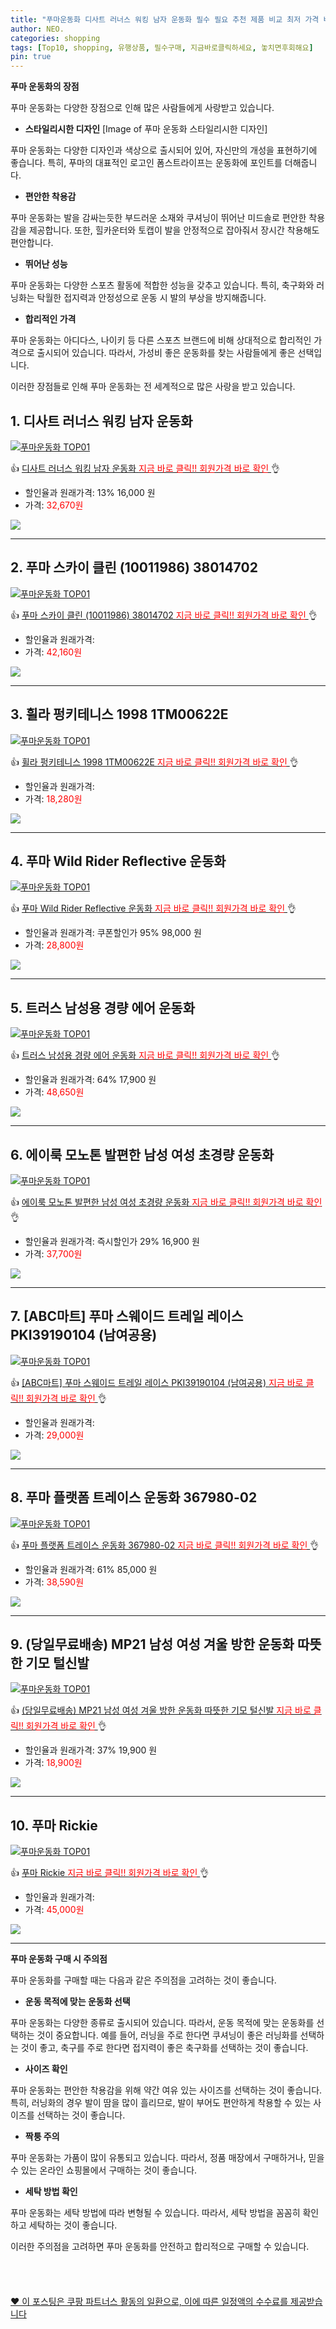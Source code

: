 ```yaml
---
title: "푸마운동화 디사트 러너스 워킹 남자 운동화 필수 필요 추천 제품 비교 최저 가격 비교 장점 구매 후기 구매평"
author: NEO.
categories: shopping
tags: [Top10, shopping, 유행상품, 필수구매, 지금바로클릭하세요, 놓치면후회해요]
pin: true
---
```

**푸마 운동화의 장점**

푸마 운동화는 다양한 장점으로 인해 많은 사람들에게 사랑받고 있습니다.

* **스타일리시한 디자인**
[Image of 푸마 운동화 스타일리시한 디자인]

푸마 운동화는 다양한 디자인과 색상으로 출시되어 있어, 자신만의 개성을 표현하기에 좋습니다. 특히, 푸마의 대표적인 로고인 폼스트라이프는 운동화에 포인트를 더해줍니다.

* **편안한 착용감**

푸마 운동화는 발을 감싸는듯한 부드러운 소재와 쿠셔닝이 뛰어난 미드솔로 편안한 착용감을 제공합니다. 또한, 힐카운터와 토캡이 발을 안정적으로 잡아줘서 장시간 착용해도 편안합니다.

* **뛰어난 성능**

푸마 운동화는 다양한 스포츠 활동에 적합한 성능을 갖추고 있습니다. 특히, 축구화와 러닝화는 탁월한 접지력과 안정성으로 운동 시 발의 부상을 방지해줍니다.

* **합리적인 가격**

푸마 운동화는 아디다스, 나이키 등 다른 스포츠 브랜드에 비해 상대적으로 합리적인 가격으로 출시되어 있습니다. 따라서, 가성비 좋은 운동화를 찾는 사람들에게 좋은 선택입니다.

이러한 장점들로 인해 푸마 운동화는 전 세계적으로 많은 사랑을 받고 있습니다.

   

## 1. 디사트 러너스 워킹 남자 운동화

[![푸마운동화 TOP01](https://thumbnail9.coupangcdn.com/thumbnails/remote/490x490ex/image/vendor_inventory/9b3a/82ca635d6dee95e3a7bfc41a2a01dec3dddaf6944b8956b9748053751fe8.jpg)](https://link.coupang.com/re/AFFSDP?lptag=AF3617701&subid=GithubCoopas&pageKey=6702012507&traceid=V0-153&itemId=15527344952&vendorItemId=85814456748)


👍 [디사트 러너스 워킹 남자 운동화 <font color=red> 지금 바로 클릭!! 회원가격 바로 확인 </font> ](https://link.coupang.com/re/AFFSDP?lptag=AF3617701&subid=GithubCoopas&pageKey=6702012507&traceid=V0-153&itemId=15527344952&vendorItemId=85814456748) 👌 


- 할인율과 원래가격: 13%  16,000   원
- 가격: <span style='color:red'>32,670원</span>

[![](/discount_price.png)](https://link.coupang.com/re/AFFSDP?lptag=AF3617701&subid=GithubCoopas&pageKey=6702012507&traceid=V0-153&itemId=15527344952&vendorItemId=85814456748)

---


   

## 2. 푸마 스카이 클린 (10011986) 38014702

[![푸마운동화 TOP01](https://thumbnail6.coupangcdn.com/thumbnails/remote/490x490ex/image/vendor_inventory/c336/2e1183cc55769d03a73a0d7c6d5326b3b11c6dbc0f4d90d11368ee19ed5f.jpg)](https://link.coupang.com/re/AFFSDP?lptag=AF3617701&subid=GithubCoopas&pageKey=7457506480&traceid=V0-153&itemId=19430181481&vendorItemId=86544576321)


👍 [푸마 스카이 클린 (10011986) 38014702 <font color=red> 지금 바로 클릭!! 회원가격 바로 확인 </font> ](https://link.coupang.com/re/AFFSDP?lptag=AF3617701&subid=GithubCoopas&pageKey=7457506480&traceid=V0-153&itemId=19430181481&vendorItemId=86544576321) 👌 


- 할인율과 원래가격: 
- 가격: <span style='color:red'>42,160원</span>

[![](/discount_price.png)](https://link.coupang.com/re/AFFSDP?lptag=AF3617701&subid=GithubCoopas&pageKey=7457506480&traceid=V0-153&itemId=19430181481&vendorItemId=86544576321)

---


   

## 3. 휠라 펑키테니스 1998 1TM00622E

[![푸마운동화 TOP01](https://thumbnail6.coupangcdn.com/thumbnails/remote/490x490ex/image/rs_quotation_api/pro4nxti/81bc62bb532b4e2da8c77590dcc1d23f.jpg)](https://link.coupang.com/re/AFFSDP?lptag=AF3617701&subid=GithubCoopas&pageKey=6331037089&traceid=V0-153&itemId=13065433162&vendorItemId=80327982052)


👍 [휠라 펑키테니스 1998 1TM00622E <font color=red> 지금 바로 클릭!! 회원가격 바로 확인 </font> ](https://link.coupang.com/re/AFFSDP?lptag=AF3617701&subid=GithubCoopas&pageKey=6331037089&traceid=V0-153&itemId=13065433162&vendorItemId=80327982052) 👌 


- 할인율과 원래가격: 
- 가격: <span style='color:red'>18,280원</span>

[![](/discount_price.png)](https://link.coupang.com/re/AFFSDP?lptag=AF3617701&subid=GithubCoopas&pageKey=6331037089&traceid=V0-153&itemId=13065433162&vendorItemId=80327982052)

---


   

## 4. 푸마 Wild Rider Reflective 운동화

[![푸마운동화 TOP01](https://thumbnail7.coupangcdn.com/thumbnails/remote/490x490ex/image/retail/images/4256231237645330-30eb65d5-c020-4a44-9c91-703eebf5c956.jpg)](https://link.coupang.com/re/AFFSDP?lptag=AF3617701&subid=GithubCoopas&pageKey=6516839043&traceid=V0-153&itemId=14419821978&vendorItemId=81663688863)


👍 [푸마 Wild Rider Reflective 운동화 <font color=red> 지금 바로 클릭!! 회원가격 바로 확인 </font> ](https://link.coupang.com/re/AFFSDP?lptag=AF3617701&subid=GithubCoopas&pageKey=6516839043&traceid=V0-153&itemId=14419821978&vendorItemId=81663688863) 👌 


- 할인율과 원래가격: 쿠폰할인가 95%  98,000   원
- 가격: <span style='color:red'>28,800원</span>

[![](/discount_price.png)](https://link.coupang.com/re/AFFSDP?lptag=AF3617701&subid=GithubCoopas&pageKey=6516839043&traceid=V0-153&itemId=14419821978&vendorItemId=81663688863)

---


   

## 5. 트러스 남성용 경량 에어 운동화

[![푸마운동화 TOP01](https://thumbnail10.coupangcdn.com/thumbnails/remote/490x490ex/image/vendor_inventory/8959/d349e775aa1beeaf1c43571b17ae0cf12e60c14e7dcb4bf9c94750a0f1ca.jpg)](https://link.coupang.com/re/AFFSDP?lptag=AF3617701&subid=GithubCoopas&pageKey=7164640273&traceid=V0-153&itemId=18037519426&vendorItemId=85847719252)


👍 [트러스 남성용 경량 에어 운동화 <font color=red> 지금 바로 클릭!! 회원가격 바로 확인 </font> ](https://link.coupang.com/re/AFFSDP?lptag=AF3617701&subid=GithubCoopas&pageKey=7164640273&traceid=V0-153&itemId=18037519426&vendorItemId=85847719252) 👌 


- 할인율과 원래가격: 64%  17,900   원
- 가격: <span style='color:red'>48,650원</span>

[![](/discount_price.png)](https://link.coupang.com/re/AFFSDP?lptag=AF3617701&subid=GithubCoopas&pageKey=7164640273&traceid=V0-153&itemId=18037519426&vendorItemId=85847719252)

---


   

## 6. 에이룩 모노톤 발편한 남성 여성 초경량 운동화

[![푸마운동화 TOP01](https://thumbnail10.coupangcdn.com/thumbnails/remote/490x490ex/image/retail/images/7182764396136080-365d8eda-bb83-447d-b4b4-af7a0aa06b70.jpg)](https://link.coupang.com/re/AFFSDP?lptag=AF3617701&subid=GithubCoopas&pageKey=6654450152&traceid=V0-153&itemId=15257547392&vendorItemId=82478188256)


👍 [에이룩 모노톤 발편한 남성 여성 초경량 운동화 <font color=red> 지금 바로 클릭!! 회원가격 바로 확인 </font> ](https://link.coupang.com/re/AFFSDP?lptag=AF3617701&subid=GithubCoopas&pageKey=6654450152&traceid=V0-153&itemId=15257547392&vendorItemId=82478188256) 👌 


- 할인율과 원래가격: 즉시할인가 29%  16,900   원
- 가격: <span style='color:red'>37,700원</span>

[![](/discount_price.png)](https://link.coupang.com/re/AFFSDP?lptag=AF3617701&subid=GithubCoopas&pageKey=6654450152&traceid=V0-153&itemId=15257547392&vendorItemId=82478188256)

---


   

## 7. [ABC마트] 푸마 스웨이드 트레일 레이스 PKI39190104 (남여공용)

[![푸마운동화 TOP01](https://thumbnail6.coupangcdn.com/thumbnails/remote/490x490ex/image/vendor_inventory/3bf9/e0db5c994bbb894650e9737fdcd8e3d50ccb3927e99954f87e1ee156d97b.jpg)](https://link.coupang.com/re/AFFSDP?lptag=AF3617701&subid=GithubCoopas&pageKey=6916805835&traceid=V0-153&itemId=16688617950&vendorItemId=83871457304)


👍 [[ABC마트] 푸마 스웨이드 트레일 레이스 PKI39190104 (남여공용) <font color=red> 지금 바로 클릭!! 회원가격 바로 확인 </font> ](https://link.coupang.com/re/AFFSDP?lptag=AF3617701&subid=GithubCoopas&pageKey=6916805835&traceid=V0-153&itemId=16688617950&vendorItemId=83871457304) 👌 


- 할인율과 원래가격: 
- 가격: <span style='color:red'>29,000원</span>

[![](/discount_price.png)](https://link.coupang.com/re/AFFSDP?lptag=AF3617701&subid=GithubCoopas&pageKey=6916805835&traceid=V0-153&itemId=16688617950&vendorItemId=83871457304)

---


   

## 8. 푸마 플랫폼 트레이스 운동화 367980-02

[![푸마운동화 TOP01](https://thumbnail10.coupangcdn.com/thumbnails/remote/490x490ex/image/retail/images/6660440749775283-71b5a4cb-3eb2-4f29-a1ac-e10108da456c.jpg)](https://link.coupang.com/re/AFFSDP?lptag=AF3617701&subid=GithubCoopas&pageKey=6438889316&traceid=V0-153&itemId=13929781019&vendorItemId=81179155850)


👍 [푸마 플랫폼 트레이스 운동화 367980-02 <font color=red> 지금 바로 클릭!! 회원가격 바로 확인 </font> ](https://link.coupang.com/re/AFFSDP?lptag=AF3617701&subid=GithubCoopas&pageKey=6438889316&traceid=V0-153&itemId=13929781019&vendorItemId=81179155850) 👌 


- 할인율과 원래가격: 61%  85,000   원
- 가격: <span style='color:red'>38,590원</span>

[![](/discount_price.png)](https://link.coupang.com/re/AFFSDP?lptag=AF3617701&subid=GithubCoopas&pageKey=6438889316&traceid=V0-153&itemId=13929781019&vendorItemId=81179155850)

---


   

## 9. (당일무료배송) MP21 남성 여성 겨울 방한 운동화 따뜻한 기모 털신발

[![푸마운동화 TOP01](https://thumbnail6.coupangcdn.com/thumbnails/remote/490x490ex/image/vendor_inventory/4587/6757eea8fb48417808b681c2f1d824e0167851efa9914095dcae5ad66dd0.jpg)](https://link.coupang.com/re/AFFSDP?lptag=AF3617701&subid=GithubCoopas&pageKey=6159217825&traceid=V0-153&itemId=11941630549&vendorItemId=79214320641)


👍 [(당일무료배송) MP21 남성 여성 겨울 방한 운동화 따뜻한 기모 털신발 <font color=red> 지금 바로 클릭!! 회원가격 바로 확인 </font> ](https://link.coupang.com/re/AFFSDP?lptag=AF3617701&subid=GithubCoopas&pageKey=6159217825&traceid=V0-153&itemId=11941630549&vendorItemId=79214320641) 👌 


- 할인율과 원래가격: 37%  19,900   원
- 가격: <span style='color:red'>18,900원</span>

[![](/discount_price.png)](https://link.coupang.com/re/AFFSDP?lptag=AF3617701&subid=GithubCoopas&pageKey=6159217825&traceid=V0-153&itemId=11941630549&vendorItemId=79214320641)

---


   

## 10. 푸마 Rickie

[![푸마운동화 TOP01](https://thumbnail7.coupangcdn.com/thumbnails/remote/490x490ex/image/retail/images/2023/01/31/12/7/0f09b4ec-1412-4678-9bd0-f67964405f14.jpg)](https://link.coupang.com/re/AFFSDP?lptag=AF3617701&subid=GithubCoopas&pageKey=7101792587&traceid=V0-153&itemId=17729218101&vendorItemId=84893962704)


👍 [푸마 Rickie <font color=red> 지금 바로 클릭!! 회원가격 바로 확인 </font> ](https://link.coupang.com/re/AFFSDP?lptag=AF3617701&subid=GithubCoopas&pageKey=7101792587&traceid=V0-153&itemId=17729218101&vendorItemId=84893962704) 👌 


- 할인율과 원래가격: 
- 가격: <span style='color:red'>45,000원</span>

[![](/discount_price.png)](https://link.coupang.com/re/AFFSDP?lptag=AF3617701&subid=GithubCoopas&pageKey=7101792587&traceid=V0-153&itemId=17729218101&vendorItemId=84893962704)

---
**푸마 운동화 구매 시 주의점**

푸마 운동화를 구매할 때는 다음과 같은 주의점을 고려하는 것이 좋습니다.

* **운동 목적에 맞는 운동화 선택**

푸마 운동화는 다양한 종류로 출시되어 있습니다. 따라서, 운동 목적에 맞는 운동화를 선택하는 것이 중요합니다. 예를 들어, 러닝을 주로 한다면 쿠셔닝이 좋은 러닝화를 선택하는 것이 좋고, 축구를 주로 한다면 접지력이 좋은 축구화를 선택하는 것이 좋습니다.

* **사이즈 확인**

푸마 운동화는 편안한 착용감을 위해 약간 여유 있는 사이즈를 선택하는 것이 좋습니다. 특히, 러닝화의 경우 발이 땀을 많이 흘리므로, 발이 부어도 편안하게 착용할 수 있는 사이즈를 선택하는 것이 좋습니다.

* **짝퉁 주의**

푸마 운동화는 가품이 많이 유통되고 있습니다. 따라서, 정품 매장에서 구매하거나, 믿을 수 있는 온라인 쇼핑몰에서 구매하는 것이 좋습니다.

* **세탁 방법 확인**

푸마 운동화는 세탁 방법에 따라 변형될 수 있습니다. 따라서, 세탁 방법을 꼼꼼히 확인하고 세탁하는 것이 좋습니다.

이러한 주의점을 고려하면 푸마 운동화를 안전하고 합리적으로 구매할 수 있습니다.<br><br><br><br><br> [ ❤  이 포스팅은 쿠팡 파트너스 활동의 일환으로, 이에 따른 일정액의 수수료를 제공받습니다](https://link.coupang.com/a/bcEFyh)